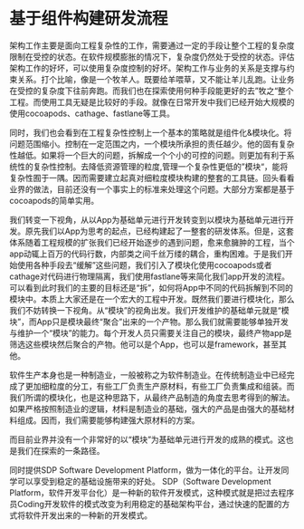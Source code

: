 # 基于组件构建研发流程

架构工作主要是面向工程复杂性的工作，需要通过一定的手段让整个工程的复杂度限制在受控的状态。在软件规模膨胀的情况下，复杂度仍然处于受控的状态。评估架构工作的好坏，可以使用复杂度控制的好坏。架构工作与业务的关系是支撑与约束关系。打个比喻，像是一个牧羊人。既要给羊喂草，又不能让羊儿乱跑。让业务在受控的复杂度下往前奔跑。而我们也在探索使用何种手段能更好的去”牧之“整个工程。而使用工具无疑是比较好的手段。就像在日常开发中我们已经开始大规模的使用cocoapods、cathage、fastlane等工具。

同时，我们也会看到在工程复杂性控制上一个基本的策略就是组件化&模块化。将问题范围缩小。控制在一定范围之内，一个模块所承担的责任越少。他的固有复杂性越低。如果将一个巨大的问题，拆解成一个个小的可控的问题。则更加有利于系统性的复杂性控制。去降低资源管理的粒度,管理一个复杂性更低的”模块“，能将复杂性囿于一隅。因而需要建立起真对细粒度模块构建的整套的工具链。回头看看业界的做法，目前还没有一个事实上的标准来处理这个问题。大部分方案都是基于cocoapods的简单实用。

我们转变一下视角，从以App为基础单元进行开发转变到以模块为基础单元进行开发。原先我们以App为思考的起点，已经构建起了一整套的研发体系。但是，这套体系随着工程规模的扩张我们已经开始逐步的遇到问题，愈来愈臃肿的工程，当个app动辄上百万的代码行数，内部类之间千丝万缕的耦合，重构困难。于是我们开始使用各种手段去“缓解”这些问题，我们引入了模块化使用cocoapods或者cathage对代码进行物理隔离，我们使用fastlane等来简化我们app开发的流程。可以看到此时我们的主要的目标还是“拆”，如何将App中不同的代码拆解到不同的模块中。本质上大家还是在一个宏大的工程中开发。既然我们要进行模块化，那么我们不妨转换一下视角。从“模块”的视角出发。我们开发维护的基础单元就是“模块”，而App只是模块最终“聚合”出来的一个产物。那么我们就需要能够单独开发与维护一个“模块”的能力。每个开发人员只需要关注自己的模块，最终产物app是筛选这些模块然后聚合的产物。他可以是个App，也可以是framework，甚至其他。

软件生产本身也是一种制造业，一般被称之为软件制造业。在传统制造业中已经完成了更加细粒度的分工，有些工厂负责生产原材料，有些工厂负责集成和组装。而我们所谓的模块化，也是这种思路下，从最终产品制造的角度去思考得到的解法。如果严格按照制造业的逻辑，材料是制造业的基础，强大的产品是由强大的基础材料组成。因而，我们需要能够构建强大原材料的方案。

而目前业界并没有一个非常好的以“模块”为基础单元进行开发的成熟的模式。这也是我们在探索的一条路径。

同时提供SDP Software Development Platform，做为一体化的平台。让开发同学可以享受到稳定的基础设施带来的好处。 SDP（Software Development Platform，软件开发平台化）是一种新的软件开发模式，这种模式就是把过去程序员Coding开发软件的模式改变为利用稳定的基础架构平台，通过快速的配置的方式将软件开发出来的一种新的开发模式。

